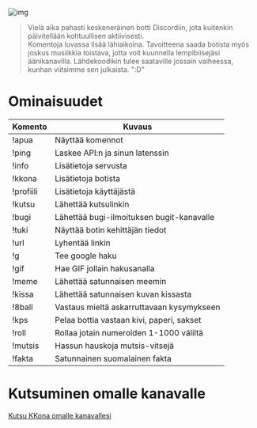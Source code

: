 ![img](https://imgur.com/fFSAYJU.png)

> Vielä aika pahasti keskeneräinen botti Discordiin, jota kuitenkin päivitellään kohtuullisen aktiivisesti.<br />
> Komentoja luvassa lisää lähiaikoina. Tavoitteena saada botista myös joskus musiikkia toistava, jotta voit kuunnella lempibiisejäsi äänikanavilla. Lähdekoodikin tulee saataville jossain vaiheessa, kunhan viitsimme sen julkaista. ":D"

# Ominaisuudet

| Komento |  Kuvaus |
| --- | --- |
| !apua | Näyttää komennot |
| !ping | Laskee API:n ja sinun latenssin |
| !info | Lisätietoja servusta |
| !kkona | Lisätietoja botista |
| !profiili | Lisätietoja käyttäjästä |
| !kutsu | Lähettää kutsulinkin |
| !bugi | Lähettää bugi-ilmoituksen bugit-kanavalle |
| !tuki | Näyttää botin kehittäjän tiedot |
| !url | Lyhentää linkin |
| !g | Tee google haku |
| !gif | Hae GIF jollain hakusanalla |
| !meme | Lähettää satunnaisen meemin |
| !kissa | Lähettää satunnaisen kuvan kissasta |
| !8ball | Vastaus mieltä askarruttavaan kysymykseen |
| !kps | Pelaa bottia vastaan kivi, paperi, sakset |
| !roll | Rollaa jotain numeroiden 1-1000 väliltä |
| !mutsis | Hassun hauskoja mutsis-vitsejä |
| !fakta | Satunnainen suomalainen fakta |

# Kutsuminen omalle kanavalle

[Kutsu KKona omalle kanavallesi](https://discordapp.com/api/oauth2/authorize?client_id=424343317854289943&permissions=8&scope=bot)
 

